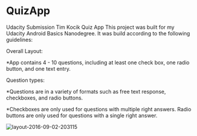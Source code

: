 # QuizApp
Udacity Submission Tim Kocik Quiz App
This project was built for my Udacity Android Basics Nanodegree. It was build according to the following guidelines:

Overall Layout:

*App contains 4 - 10 questions, including at least one check box, one radio button, and one text entry.

Question types:

*Questions are in a variety of formats such as free text response, checkboxes, and radio buttons.

*Checkboxes are only used for questions with multiple right answers. Radio buttons are only used for questions with a single right answer.

![layout-2016-09-02-203115](https://cloud.githubusercontent.com/assets/10607949/18221565/57ac24f4-714d-11e6-8f88-6003346ad7d5.png)


